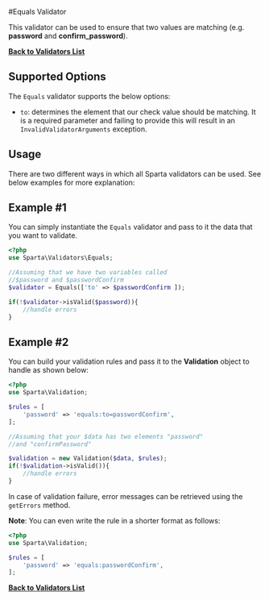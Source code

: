 #Equals Validator

This validator can be used to ensure that two values are matching (e.g. __password__ and __confirm_password__). 

[**Back to Validators List**](./reference.md#validators-list)

## Supported Options
The `Equals` validator supports the below options:

* `to`: determines the element that our check value should be matching. It is a required parameter and failing to provide this will result in an `InvalidValidatorArguments` exception.
 

## Usage
There are two different ways in which all Sparta validators can be used. See below examples for more explanation:

## Example #1
You can simply instantiate the `Equals` validator and pass to it the data that you want to validate. 

```php
<?php
use Sparta\Validators\Equals;

//Assuming that we have two variables called 
//$password and $passwordConfirm
$validator = Equals(['to' => $passwordConfirm ]);

if(!$validator->isValid($password)){ 
	//handle errors
}
```

## Example #2
You can build your validation rules and pass it to the __Validation__ object to handle as shown below:

```php
<?php
use Sparta\Validation;

$rules = [
	'password' => 'equals:to=passwordConfirm',
];

//Assuming that your $data has two elements "password"
//and "confirmPassword"

$validation = new Validation($data, $rules);
if(!$validation->isValid()){
	//handle errors
}

```
In case of validation failure, error messages can be retrieved using the `getErrors` method.

__Note__: You can even write the rule in a shorter format as follows:

```php
<?php
use Sparta\Validation;

$rules = [
	'password' => 'equals:passwordConfirm',
];

```

[**Back to Validators List**](./reference.md#validators-list)
